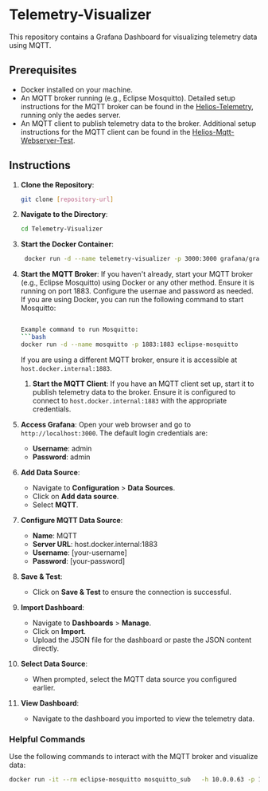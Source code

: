 # Telemetry-Visualizer

This repository contains a Grafana Dashboard for visualizing telemetry data using MQTT.

## Prerequisites

- Docker installed on your machine.
- An MQTT broker running (e.g., Eclipse Mosquitto). Detailed setup instructions for the MQTT broker can be found in the [Helios-Telemetry](https://github.com/UCSolarCarTeam/Helios-Telemetry), running only the aedes server.
- An MQTT client to publish telemetry data to the broker. Additional setup instructions for the MQTT client can be found in the [Helios-Mqtt-Webserver-Test](https://github.com/UCSolarCarTeam/Helios-Mqtt-Webserver-Test).

## Instructions

1. **Clone the Repository**:

   ```bash
   git clone [repository-url]
   ```

1. **Navigate to the Directory**:

   ```bash
   cd Telemetry-Visualizer
   ```

1. **Start the Docker Container**:

   ```bash
    docker run -d --name telemetry-visualizer -p 3000:3000 grafana/grafana-enterprise

    ```

1. **Start the MQTT Broker**:
   If you haven't already, start your MQTT broker (e.g., Eclipse Mosquitto) using Docker or any other method. Ensure it is running on port 1883. Configure the usernae and password as needed. If you are using Docker, you can run the following command to start Mosquitto:

   ```bash

   Example command to run Mosquitto:
   ```bash
   docker run -d --name mosquitto -p 1883:1883 eclipse-mosquitto
   ```

    If you are using a different MQTT broker, ensure it is accessible at `host.docker.internal:1883`.
    1. **Start the MQTT Client**:
    If you have an MQTT client set up, start it to publish telemetry data to the broker. Ensure it is configured to connect to `host.docker.internal:1883` with the appropriate credentials.

1. **Access Grafana**:
   Open your web browser and go to `http://localhost:3000`. The default login credentials are:
    - **Username**: admin  
    - **Password**: admin
1. **Add Data Source**:
    - Navigate to **Configuration** > **Data Sources**.
    - Click on **Add data source**.
    - Select **MQTT**.
1. **Configure MQTT Data Source**:
    - **Name**: MQTT
    - **Server URL**: host.docker.internal:1883
    - **Username**: [your-username]
    - **Password**: [your-password]
1. **Save & Test**:
    - Click on **Save & Test** to ensure the connection is successful.
1. **Import Dashboard**:
    - Navigate to **Dashboards** > **Manage**.
    - Click on **Import**.
    - Upload the JSON file for the dashboard or paste the JSON content directly.
1. **Select Data Source**:
    - When prompted, select the MQTT data source you configured earlier.
1. **View Dashboard**:
    - Navigate to the dashboard you imported to view the telemetry data.

### Helpful Commands

Use the following commands to interact with the MQTT broker and visualize data:

```bash
docker run -it --rm eclipse-mosquitto mosquitto_sub   -h 10.0.0.63 -p 1883   -u [ username ] -P [password]   -t packet
```
